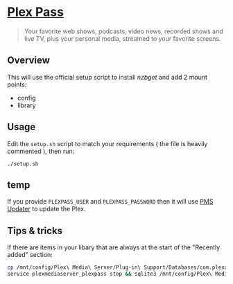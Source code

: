 # [Plex Pass](https://plex.tv/)

> Your favorite web shows, podcasts, video news, recorded shows and live TV, plus your personal media, streamed to your favorite screens.  

## Overview

This will use the official setup script to install _nzbget_ and add 2 mount points: 

- config
- library

## Usage

Edit the `setup.sh` script to match your requirements ( the file is heavily commented ), then run:

`./setup.sh`

## temp

If you provide `PLEXPASS_USER` and `PLEXPASS_PASSWORD`  then it will use [PMS Updater](https://github.com/mstinaff/PMS_Updater) to update the Plex.


## Tips & tricks

If there are items in your libary that are always at the start of the "Recently added" section:

```sh
cp /mnt/config/Plex\ Media\ Server/Plug-in\ Support/Databases/com.plexapp.plugins.library.* ~/. &&
service plexmediaserver_plexpass stop && sqlite3 /mnt/config/Plex\ Media\ Server/Plug-in\ Support/Databases/com.plexapp.plugins.library.db "UPDATE metadata_items SET added_at = DATETIME('2019-04-03','+5 years') WHERE DATETIME(added_at) > DATETIME('now');" && service plexmediaserver_plexpass start && rm ~/com.plexapp.plugins.library.*
```
